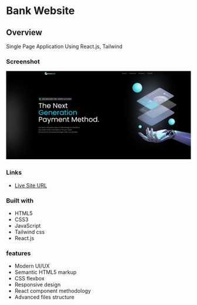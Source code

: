 # Bank Website

## Overview

Single Page Application Using React.js, Tailwind

### Screenshot

![](./src/assets/screenshot.png)

### Links

- [Live Site URL](https://yousef-hoobank.netlify.app/)

### Built with

- HTML5
- CSS3
- JavaScript
- Tailwind css
- React.js

### features

- Modern UI/UX
- Semantic HTML5 markup
- CSS flexbox
- Responsive design
- React component methodology
- Advanced files structure
